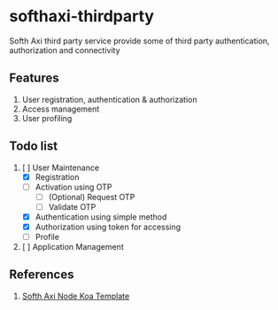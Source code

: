 # softhaxi-thirdparty
Softh Axi third party service provide some of third party authentication, authorization and connectivity

## Features
1. User registration, authentication & authorization
2. Access management
3. User profiling

## Todo list
1. [ ] User Maintenance
   - [x] Registration
   - [ ] Activation using OTP
     - [ ] \(Optional) Request OTP
     - [ ] Validate OTP
   - [x] Authentication using simple method
   - [x] Authorization using token for accessing
   - [ ] Profile
2. [ ] Application Management

## References
1. [Softh Axi Node Koa Template](https://github.com/ivohutasoit/softhaxi-node-koa-template)